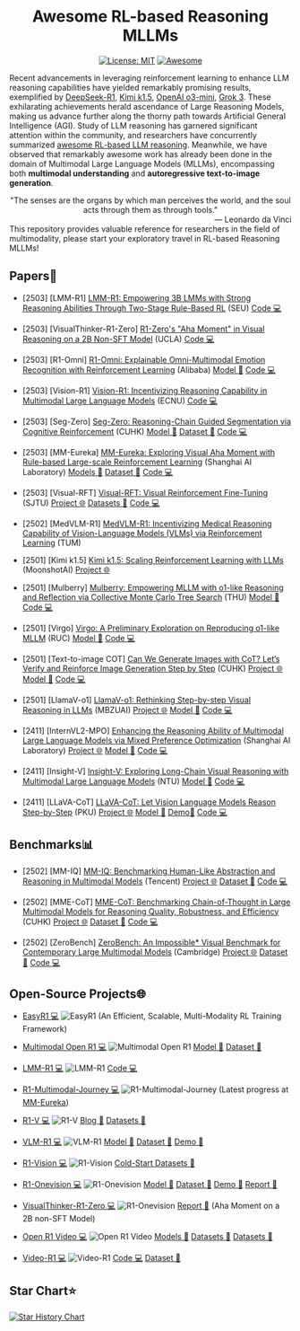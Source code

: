 <div align="center">

# Awesome RL-based Reasoning MLLMs

[![License: MIT](https://img.shields.io/badge/License-MIT-purple.svg)](LICENSE)
[![Awesome](https://awesome.re/badge.svg)](https://awesome.re)

</div>

Recent advancements in leveraging reinforcement learning to enhance LLM reasoning capabilities have yielded remarkably promising results, exemplified by [DeepSeek-R1](https://arxiv.org/pdf/2501.12948), [Kimi k1.5](https://arxiv.org/pdf/2501.12599), [OpenAI o3-mini](https://openai.com/index/o3-mini-system-card/), [Grok 3](https://x.ai/blog/grok-3). These exhilarating achievements herald ascendance of Large Reasoning Models, making us advance further along the thorny path towards Artificial General Intelligence (AGI). Study of LLM reasoning has garnered significant attention within the community, and researchers have concurrently summarized [awesome RL-based LLM reasoning](https://github.com/bruno686/Awesome-RL-based-LLM-Reasoning). Meanwhile, we have observed that remarkably awesome work has already been done in the domain of Multimodal Large Language Models (MLLMs), encompassing both **multimodal understanding** and **autoregressive text-to-image generation**.
<div align="center">
    "The senses are the organs by which man perceives the world, and the soul acts through them as through tools."
</div>
<div align="right">
— Leonardo da Vinci
</div>
This repository provides valuable reference for researchers in the field of multimodality, please start your exploratory travel in RL-based Reasoning MLLMs!

## Papers📄

* [2503] [LMM-R1] [LMM-R1: Empowering 3B LMMs with Strong Reasoning Abilities Through Two-Stage Rule-Based RL](https://arxiv.org/pdf/2503.07536) (SEU) [Code 💻](https://github.com/TideDra/lmm-r1)

* [2503] [VisualThinker-R1-Zero] [R1-Zero's "Aha Moment" in Visual Reasoning on a 2B Non-SFT Model](https://arxiv.org/abs/2503.05132) (UCLA) [Code 💻](https://github.com/turningpoint-ai/VisualThinker-R1-Zero)

* [2503] [R1-Omni] [R1-Omni: Explainable Omni-Multimodal Emotion Recognition with Reinforcement Learning](https://arxiv.org/abs/2503.05379) (Alibaba) [Model 🤗](https://huggingface.co/StarJiaxing/R1-Omni-0.5B) [Code 💻](https://github.com/HumanMLLM/R1-Omni)

* [2503] [Vision-R1] [Vision-R1: Incentivizing Reasoning Capability in Multimodal Large Language Models](https://arxiv.org/pdf/2503.06749) (ECNU) [Code 💻](https://github.com/Osilly/Vision-R1)

* [2503] [Seg-Zero] [Seg-Zero: Reasoning-Chain Guided Segmentation via Cognitive Reinforcement](https://arxiv.org/pdf/2503.06520) (CUHK) [Model 🤗](https://huggingface.co/Ricky06662/Seg-Zero-7B) [Dataset 🤗](https://huggingface.co/datasets/Ricky06662/refCOCOg_2k_840) [Code 💻](https://github.com/dvlab-research/Seg-Zero)

* [2503] [MM-Eureka] [MM-Eureka: Exploring Visual Aha Moment with Rule-based Large-scale Reinforcement Learning](https://github.com/ModalMinds/MM-EUREKA/blob/main/MM_Eureka_paper.pdf) (Shanghai AI Laboratory) [Models 🤗](https://huggingface.co/FanqingM) [Dataset 🤗](https://huggingface.co/datasets/FanqingM/MM-Eureka-Dataset) [Code 💻](https://github.com/ModalMinds/MM-EUREKA)

* [2503] [Visual-RFT] [Visual-RFT: Visual Reinforcement Fine-Tuning](https://arxiv.org/pdf/2503.01785) (SJTU) [Project 🌐](https://github.com/Liuziyu77/Visual-RFT) [Datasets 🤗](https://huggingface.co/collections/laolao77/virft-datasets-67bc271b6f2833eccc0651df) [Code 💻](https://github.com/Liuziyu77/Visual-RFT)

* [2502] [MedVLM-R1] [MedVLM-R1: Incentivizing Medical Reasoning Capability of Vision-Language Models (VLMs) via Reinforcement Learning](https://arxiv.org/pdf/2502.19634) (TUM)
  
* [2501] [Kimi k1.5] [Kimi k1.5: Scaling Reinforcement Learning with LLMs](https://arxiv.org/pdf/2501.12599) (MoonshotAI) [Project 🌐](https://github.com/MoonshotAI/Kimi-k1.5)
  
* [2501] [Mulberry] [Mulberry: Empowering MLLM with o1-like Reasoning and Reflection via Collective Monte Carlo Tree Search](https://arxiv.org/pdf/2412.18319) (THU) [Model 🤗](https://huggingface.co/HuanjinYao/Mulberry_llava_8b) [Code 💻](https://github.com/HJYao00/Mulberry)

* [2501] [Virgo] [Virgo: A Preliminary Exploration on Reproducing o1-like MLLM](https://arxiv.org/abs/2501.01904v2) (RUC) [Model 🤗](https://huggingface.co/RUC-AIBOX/Virgo-72B) [Code 💻](https://github.com/RUCAIBox/Virgo)
  
* [2501] [Text-to-image COT] [Can We Generate Images with CoT? Let’s Verify and Reinforce Image Generation Step by Step](https://arxiv.org/pdf/2501.13926) (CUHK) [Project 🌐](https://github.com/ZiyuGuo99/Image-Generation-CoT) [Model 🤗](https://huggingface.co/ZiyuG/Image-Generation-CoT)  [Code 💻](https://github.com/ZiyuGuo99/Image-Generation-CoT)
  
* [2501] [LlamaV-o1] [LlamaV-o1: Rethinking Step-by-step Visual Reasoning in LLMs](https://arxiv.org/pdf/2501.06186) (MBZUAI) [Project 🌐](https://mbzuai-oryx.github.io/LlamaV-o1/) [Model 🤗](https://huggingface.co/omkarthawakar/LlamaV-o1)  [Code 💻](https://github.com/mbzuai-oryx/LlamaV-o1)

* [2411] [InternVL2-MPO] [Enhancing the Reasoning Ability of Multimodal Large Language Models via Mixed Preference Optimization](https://arxiv.org/abs/2411.10442) (Shanghai AI Laboratory) [Project 🌐](https://internvl.github.io/blog/2024-11-14-InternVL-2.0-MPO/) [Model 🤗](https://huggingface.co/OpenGVLab/InternVL2-8B-MPO) [Code 💻](https://github.com/OpenGVLab/InternVL/tree/main/internvl_chat/shell/internvl2.0_mpo)

* [2411] [Insight-V] [Insight-V: Exploring Long-Chain Visual Reasoning with Multimodal Large Language Models](https://arxiv.org/pdf/2411.14432) (NTU) [Model 🤗](https://huggingface.co/collections/THUdyh/insight-v-673f5e1dd8ab5f2d8d332035) [Code 💻](https://github.com/dongyh20/Insight-V)
  
* [2411] [LLaVA-CoT] [LLaVA-CoT: Let Vision Language Models Reason Step-by-Step](https://arxiv.org/abs/2411.10440v4) (PKU) [Project 🌐](https://github.com/PKU-YuanGroup/LLaVA-CoT) [Model 🤗](https://huggingface.co/Xkev/Llama-3.2V-11B-cot) [Demo🤗](https://huggingface.co/spaces/Xkev/Llama-3.2V-11B-cot) [Code 💻](https://github.com/PKU-YuanGroup/LLaVA-CoT)


## Benchmarks📊

* [2502] [MM-IQ] [MM-IQ: Benchmarking Human-Like Abstraction and Reasoning in Multimodal Models](https://arxiv.org/pdf/2502.00698) (Tencent) [Project 🌐](https://acechq.github.io/MMIQ-benchmark/) [Dataset 🤗](https://huggingface.co/datasets/huanqia/MM-IQ) [Code 💻](https://github.com/AceCHQ/MMIQ) 

* [2502] [MME-CoT] [MME-CoT: Benchmarking Chain-of-Thought in Large Multimodal Models for Reasoning Quality, Robustness, and Efficiency](https://arxiv.org/abs/2502.09621) (CUHK) [Project 🌐](https://mmecot.github.io/) [Dataset 🤗](https://huggingface.co/datasets/CaraJ/MME-CoT) [Code 💻](https://github.com/CaraJ7/MME-CoT)

* [2502] [ZeroBench] [ZeroBench: An Impossible* Visual Benchmark for Contemporary Large Multimodal Models](https://arxiv.org/pdf/2502.09696) (Cambridge) [Project 🌐](https://zerobench.github.io/) [Dataset 🤗](https://huggingface.co/datasets/jonathan-roberts1/zerobench) [Code 💻](https://github.com/jonathan-roberts1/zerobench/)


## Open-Source Projects🌐

* [EasyR1 💻](https://github.com/hiyouga/EasyR1)  ![EasyR1](https://img.shields.io/github/stars/hiyouga/EasyR1) (An Efficient, Scalable, Multi-Modality RL Training Framework)

* [Multimodal Open R1 💻](https://github.com/EvolvingLMMs-Lab/open-r1-multimodal)  ![Multimodal Open R1](https://img.shields.io/github/stars/EvolvingLMMs-Lab/open-r1-multimodal) [Model 🤗](https://huggingface.co/lmms-lab/Qwen2-VL-2B-GRPO-8k) [Dataset 🤗](https://huggingface.co/datasets/lmms-lab/multimodal-open-r1-8k-verified)
  
* [LMM-R1 💻](https://github.com/TideDra/lmm-r1) ![LMM-R1](https://img.shields.io/github/stars/TideDra/lmm-r1) [Code 💻](https://github.com/TideDra/lmm-r1)

* [R1-Multimodal-Journey 💻](https://github.com/FanqingM/R1-Multimodal-Journey) ![R1-Multimodal-Journey](https://img.shields.io/github/stars/FanqingM/R1-Multimodal-Journey) (Latest progress at [MM-Eureka](https://github.com/ModalMinds/MM-EUREKA))

* [R1-V 💻](https://github.com/Deep-Agent/R1-V)  ![R1-V](https://img.shields.io/github/stars/Deep-Agent/R1-V) [Blog 🎯](https://deepagent.notion.site/rlvr-in-vlms) [Datasets 🤗](https://huggingface.co/collections/MMInstruction/r1-v-67aae24fa56af9d2e2755f82)
  
* [VLM-R1 💻](https://github.com/om-ai-lab/VLM-R1)  ![VLM-R1](https://img.shields.io/github/stars/om-ai-lab/VLM-R1) [Model 🤗](https://huggingface.co/omlab/Qwen2.5VL-3B-VLM-R1-REC-500steps)  [Dataset 🤗](https://huggingface.co/datasets/omlab/VLM-R1) [Demo 🤗](https://huggingface.co/spaces/omlab/VLM-R1-Referral-Expression)

* [R1-Vision 💻](https://github.com/yuyq96/R1-Vision) ![R1-Vision](https://img.shields.io/github/stars/yuyq96/R1-Vision) [Cold-Start Datasets 🤗](https://huggingface.co/collections/yuyq96/r1-vision-67a6fb7898423dca453efa83)

* [R1-Onevision 💻](https://github.com/Fancy-MLLM/R1-Onevision)  ![R1-Onevision](https://img.shields.io/github/stars/Fancy-MLLM/R1-Onevision) [Model 🤗](https://huggingface.co/Fancy-MLLM/R1-Onevision-7B)  [Dataset 🤗](https://huggingface.co/datasets/Fancy-MLLM/R1-Onevision) [Demo 🤗](https://huggingface.co/spaces/Fancy-MLLM/R1-Onevision) [Report 📝](https://yangyi-vai.notion.site/r1-onevision)

* [VisualThinker-R1-Zero 💻](https://github.com/turningpoint-ai/VisualThinker-R1-Zero)  ![R1-Onevision](https://img.shields.io/github/stars/turningpoint-ai/VisualThinker-R1-Zero) [Report 📝](https://turningpointai.notion.site/the-multimodal-aha-moment-on-2b-model) (Aha Moment on a 2B non-SFT Model)

* [Open R1 Video 💻](https://github.com/Wang-Xiaodong1899/Open-R1-Video) ![Open R1 Video](https://img.shields.io/github/stars/Wang-Xiaodong1899/Open-R1-Video) [Models 🤗](https://huggingface.co/Xiaodong/Open-R1-Video-7B)  [Datasets 🤗](https://huggingface.co/datasets/Xiaodong/open-r1-video-4k) [Datasets 🤗](https://huggingface.co/datasets/Xiaodong/open-r1-video-4k)

* [Video-R1 💻](https://github.com/tulerfeng/Video-R1) ![Video-R1](https://img.shields.io/github/stars/tulerfeng/Video-R1) [Code 💻](https://github.com/tulerfeng/Video-R1)
 [Dataset 🤗](https://huggingface.co/datasets/Video-R1/DVD-counting)


##  Star Chart⭐

[![Star History Chart](https://api.star-history.com/svg?repos=Sun-Haoyuan23/Awesome-RL-based-Reasoning-MLLMs)](https://star-history.com/#Sun-Haoyuan23/Awesome-RL-based-Reasoning-MLLMs&Date)
